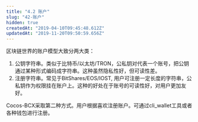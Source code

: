 ```yaml
---
title: "4.2 账户"
slug: "42-账户"
hidden: true
createdAt: "2019-04-10T09:45:48.612Z"
updatedAt: "2019-11-20T09:50:59.656Z"
---
```

区块链世界的账户模型大致分两大类：
1. 公钥字符串。类似于比特币/以太坊/TRON，公私钥对代表一个账号，把公钥通过某种形式编码成字符串。这种虽然隐私性好，但可读性差。
2. 注册字符串。常见于BitShares/EOS/IOST, 用户可注册一定长度的字符串，公私钥作为权限挂在账户上。这种的好处在于账号的可读性好，对用户更加友好。

Cocos-BCX采取第二种方式。用户根据喜欢注册账户。可通过cli_wallet工具或者各种钱包进行注册。